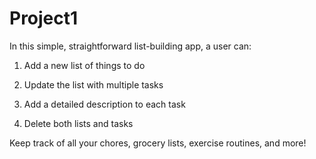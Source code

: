 # Project1

In this simple, straightforward list-building app, a user can:

1) Add a new list of things to do 

2) Update the list with multiple tasks 

3) Add a detailed description to each task 

4) Delete both lists and tasks

Keep track of all your chores, grocery lists, exercise routines, and more!
